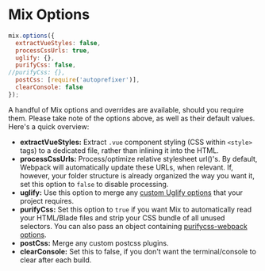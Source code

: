 # Mix Options

```js
mix.options({
  extractVueStyles: false,
  processCssUrls: true,
  uglify: {},
  purifyCss: false,
//purifyCss: {},
  postCss: [require('autoprefixer')],
  clearConsole: false
});
```

A handful of Mix options and overrides are available, should you require them. Please take note of the options above, as well as their default values. Here's a quick overview:

- **extractVueStyles:** Extract `.vue` component styling (CSS within `<style>` tags) to a dedicated file, rather than inlining it into the HTML.
- **processCssUrls:** Process/optimize relative stylesheet url()'s. By default, Webpack will automatically update these URLs, when relevant. If, however, your folder structure is already organized the way you want it, set this option to `false` to disable processing.
- **uglify:** Use this option to merge any [custom Uglify options](https://webpack.github.io/docs/list-of-plugins.html#uglifyjsplugin) that your project requires.
- **purifyCss:** Set this option to `true` if you want Mix to automatically read your HTML/Blade files and strip your CSS bundle of all unused selectors. You can also pass an object containing [purifycss-webpack options](https://github.com/webpack-contrib/purifycss-webpack#options).
- **postCss:** Merge any custom postcss plugins.
- **clearConsole:** Set this to false, if you don't want the terminal/console to clear after each build.
